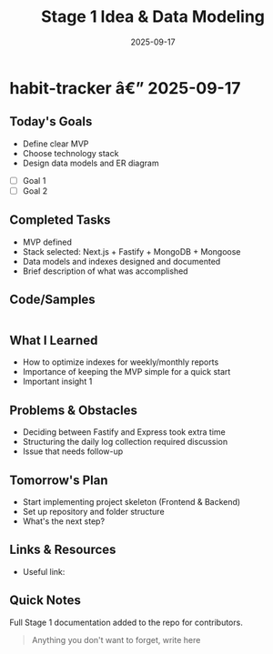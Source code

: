 ﻿---
date: 2025-09-17
project: habit-tracker
title: Stage 1  Idea & Data Modeling
tags: planning,architecture,MVP,design
time_spent: 3h
mood:  Energetic and motivated
---

# habit-tracker â€” 2025-09-17

## Today's Goals
- Define clear MVP
- Choose technology stack
- Design data models and ER diagram
- [ ] Goal 1
- [ ] Goal 2

## Completed Tasks
- MVP defined
- Stack selected: Next.js + Fastify + MongoDB + Mongoose
- Data models and indexes designed and documented
- Brief description of what was accomplished

## Code/Samples
```

```

## What I Learned
- How to optimize indexes for weekly/monthly reports
- Importance of keeping the MVP simple for a quick start
- Important insight 1

## Problems & Obstacles
- Deciding between Fastify and Express took extra time
- Structuring the daily log collection required discussion
- Issue that needs follow-up

## Tomorrow's Plan
- Start implementing project skeleton (Frontend & Backend)
- Set up repository and folder structure
- What's the next step?

## Links & Resources
- Useful link: 

## Quick Notes
Full Stage 1 documentation added to the repo for contributors.
> Anything you don't want to forget, write here

